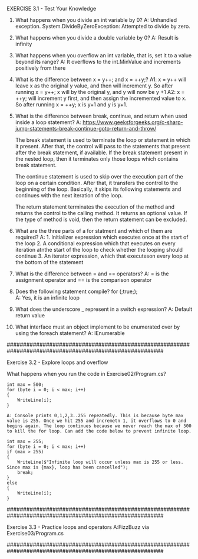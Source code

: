 EXERCISE 3.1 - Test Your Knowledge

1. What happens when you divide an int variable by 0?
    A: Unhandled exception. System.DivideByZeroException: Attempted to divide by zero.

2. What happens when you divide a double variable by 0?
    A: Result is infinity

3. What happens when you overflow an int variable, that is, set it to a value beyond its range?
    A: It overflows to the int.MinValue and increments positively from there

4. What is the difference between x = y++; and x = ++y;?
    A1: x = y++ will leave x as the original y value, and then will increment y. So after running x = y++; x    will by the original y, and y will now be y +1
    A2: x = ++y; will increment y first, and then assign the incremented value to x. So after running x = ++y; x is y+1 and y is y+1.

5. What is the difference between break, continue, and return when used inside a loop statement?
    A: https://www.geeksforgeeks.org/c-sharp-jump-statements-break-continue-goto-return-and-throw/

    The break statement is used to terminate the loop or statement in which it present. After that, the control will pass to the statements that present after the break statement, if available. If the break statement present in the nested loop, then it terminates only those loops which contains break statement.

    The continue statement is used to skip over the execution part of the loop on a certain condition. After that, it transfers the control to the beginning of the loop. Basically, it skips its following statements and continues with the next iteration of the loop.

    The return statement terminates the execution of the method and returns the control to the calling method. It returns an optional value. If the type of method is void, then the return statement can be excluded.

6. What are the three parts of a for statment and which of them are required?
    A: 
        1. Initializer expression which executes once at the start of the loop
        2. A conditional expression which that executes on every iteration atnthe start of the loop to check whether the looping should continue
        3. An iterator expression, which that executeson every loop at the bottom of the statement

7. What is the difference between = and == operators?
    A: = is the assignment operator and == is the comparison operator

8. Does the following statement compile? for (;true;);        
    A: Yes, it is an infinite loop

9. What does the underscore _ represent in a switch expression?
    A: Default return value

10. What interface must an object implement to be enumerated over by using the foreach statement?
    A: IEnumerable

########################################################################################################

Exercise 3.2 - Explore loops and overflow

What happens when you run the code in Exercise02/Program.cs?

    int max = 500;
    for (byte i = 0; i < max; i++)
    {
        WriteLine(i);
    }

    A: Console prints 0,1,2,3..255 repeatedly. This is because byte max value is 255. Once we hit 255 and incremetn 1, it overflows to 0 and begins again. The loop continues because we never reach the max of 500 to kill the for loop. Can add the code below to prevent infinite loop.

    int max = 255;
    for (byte i = 0; i < max; i++)
    if (max > 255)
    {
        WriteLine($"Infinite loop will occur unless max is 255 or less. Since max is {max}, loop has been cancelled");
        break;
    }
    else
    {
        WriteLine(i);
    }

########################################################################################################

Exercise 3.3 - Practice loops and operators
    A:FizzBuzz via Exercise03/Program.cs

########################################################################################################

